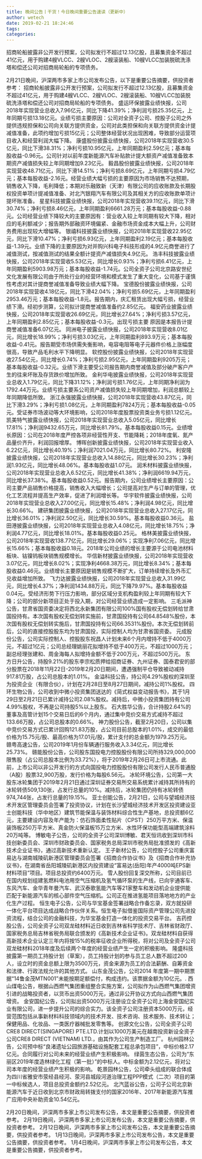 ```yaml
---
title: 晚间公告丨干货！今日晚间重要公告速读（更新中）
author: wetech
date: 2019-02-21 18:24:46
tags: 
categories: 
---
```

招商轮船披露非公开发行预案，公司拟发行不超过12.13亿股，且募集资金不超过41亿元，用于购建4艘VLCC、2艘VLOC、2艘滚装船、10艘VLCC加装脱硫洗涤塔和偿还公司对招商局轮船的专项债务。
<!-- more -->
2月21日晚间，沪深两市多家上市公司发布公告，以下是重要公告摘要，供投资者参考：
招商轮船披露非公开发行预案，公司拟发行不超过12.13亿股，且募集资金不超过41亿元，用于购建4艘VLCC、2艘VLOC、2艘滚装船、10艘VLCC加装脱硫洗涤塔和偿还公司对招商局轮船的专项债务。
盛运环保披露业绩快报，公司2018年实现营业总收入7.96亿元，同比下降41.39%；净利润亏损25.35亿元，上年同期亏损13.18亿元。业绩亏损主要原因：公司对全资子公司、控股子公司之外提供违规担保和公司向关联方提供资金，公司对此类担保和向关联方提供资金计提减值准备，此项约增加亏损15亿元；公司整体经营状况出现困难，导致部分运营项目收入和经营利润大幅下降。
康盛股份披露业绩快报，公司2018年实现营收30.5亿元，同比下滑38.31%；净利亏损10.95亿元，上年同期盈利2.59亿元；基本每股收益-0.96元。公司针对以前年度新能源汽车补贴款计提大额资产减值准备致本期资产减值损失较上年同期增加9.23亿元。
毅昌股份披露业绩快报，公司2018年实现营收48.71亿元，同比下滑14.51%；净利亏损8.69亿元，上年同期亏损4.79亿元；基本每股收益-2.16元。经营业绩大幅亏损的主要原因为市场销售不达预期，销售收入下降，毛利降低；本期对乐融致新（天津）有限公司的应收账款及长期股权投资单项计提减值准备、对北汽银翔汽车有限公司及其相关方的应收账款单项计提坏账准备。
星星科技披露业绩快报，公司2018年实现营收39.11亿元，同比下滑30.74%；净利亏损8.46亿元，上年同期盈利6661.28万元；基本每股收益-0.88元。公司经营业绩下降较大的主要原因有：营业收入较上年同期有较大下降，相对应的毛利额减少；报告期外部融资环境偏紧、金融市场资金成本大幅上升，公司财务费用出现较大增幅等。
银禧科技披露业绩快报，公司2018年实现营收22.95亿元，同比下滑10.47%；净利亏损6.93亿元，上年同期盈利2.19亿元；基本每股收益-1.39元。业绩下降的主要原因为对并购兴科电子科技形成的4.9亿元商誉进行了减值测试，按减值测试的结果全额计提资产减值损失4.9亿元。
浩丰科技披露业绩快报，公司2018年实现营收5.53亿元，同比增长0.93%；净利亏损6.41亿元，上年同期盈利5903.98万元；基本每股收益-1.74元。公司全资子公司北京路安世纪文化发展有限公司由于所处行业的经营环境和模式发生了重大变化，公司基于谨慎性考虑对其计提商誉减值准备导致业绩大幅下降。
宝德股份披露业绩快报，公司2018年实现营收4.18亿元，同比下滑42.04%；净利亏损5.69亿元，上年同期盈利2953.46万元；基本每股收益-1.8元。报告期内，庆汇租赁出现大幅亏损，经营业绩下滑。经初步测算，公司拟计提商誉减值准备约2.85亿元。
福安药业披露业绩快报，公司2018年实现营收26.69亿元，同比增长27.64%；净利亏损3.57亿元，上年同期盈利2.85亿元；基本每股收益-0.3元。出现亏损主要 原因是本报告计提商誉减值准备6.07亿元。
同洲电子披露业绩快报，公司2018年实现营收8.01亿元，同比增长18.99%；净利亏损3.03亿元，上年同期盈利893.9万元；基本每股收益-0.41元。报告期受市场供需失衡影响，电容电阻等电子元器件价格上涨幅度很高，导致产品毛利水平下降明显。
软控股份披露业绩快报，公司2018年实现营收27.54亿元，同比增长0.74%；净利亏损2.95亿元，上年同期盈利9205万元；基本每股收益-0.32元。业绩下滑主要受公司报告期内商誉减值及部分破产客户产生的往来坏账及存货跌价增加所致。
金利华电披露业绩快报，公司2018年实现营业总收入1.79亿元，同比下降31.12%；净利润亏损1.76亿元，上年同期净利润为1792.44万元。业绩亏损主要系公司资产减值损失较上年同期增加，利润总额较上年同期降低所致。
浙江永强披露业绩快报，公司2018年实现营收43.87亿元，同比下滑3.29%；净利亏损1.08亿元，上年同期盈利7824万元；基本每股收益-0.05元。受证券市场波动等大环境影响，公司2018年度股票投资类业务亏损1.12亿元。
凯美特气披露业绩快报，公司2018年实现营业总收入5.05亿元，同比增长17.81%；净利润9432.65万元，同比增长81.79%。基本每股收益0.15元。业绩增长原因：公司在2018年度严控各项非经营性开支、节能降耗；2018年度氧、氮产品量价齐升，利润回报增厚。
博晖创新披露业绩快报，公司2018年实现营业收入6.22亿元，同比增长40.19%；净利润7021.04万元，同比增长80.72%。
利安隆披露业绩快报，公司2018年实现营业总收入14.88亿元，同比增长30.23%；净利润1.93亿元，同比增长48.06%。基本每股收益1.07元。
润禾材料披露业绩快报，公司2018年实现营业总收入6.52亿元，同比增长41.38%；净利润6619.94万元，同比增长37.38%。基本每股收益0.52元。报告期内，公司业绩增长主要原因：公司主要产品销售价格提高，销售收入大幅增长；公司提高对生产与订单的管理，优化工艺流程并提高生产效率，促进了利润增长等。
华宇软件披露业绩快报，公司2018年实现营业总收入27.00亿元，同比增长15.48%；净利润4.98亿元，同比增长30.66%。
建研集团披露业绩快报，公司2018年实现营业总收入27.17亿元，同比增长36.01%；净利润2.50亿元，同比增长30.59%。基本每股收益0.36元。
盐田港披露业绩快报，公司2018年实现营业总收入4.08亿元，同比增长18.75%；净利润4.77亿元，同比增长18.01%。基本每股收益0.25元。
格林美披露业绩快报，公司2018年实现营收138.77亿元，同比增长29.06%；实现净利7.06亿元，同比增长15.66%；基本每股收益0.18元。2018年公司业绩的增长主要源于公司电池材料板块、钴镍钨板块销售规模增长。
华信新材披露业绩快报，公司2018年实现营收3.07亿元，同比增长8.02%；实现净利4668.38万元，同比增长8.34%；基本每股收益0.46元。业绩增长主要原因是销售规模不断扩大，订单持续增长及外币汇兑收益增加所致。
飞力达披露业绩快报，公司2018年实现营业总收入31.99亿元，同比增长4.37%；净利润1434.88万元，同比下降79.97%。基本每股收益0.04元。受经济形势下行压力影响，部分区域分支机构盈利较上年同期有较大下降；公司的部分新项目正处于投入期，对公司经营业绩造成一定影响。
三毛派神公告，甘肃省国资委决定将西北永新集团有限公司100%国有股权无偿划转给甘肃国投持有。本次国有股权无偿划转实施前，甘肃国投持有公司64.8548%股份，本次国有股权无偿划转实施后，甘肃国投持有公司66.3531%股份。本次无偿划转前后，公司的直接控股股东均为甘肃国投，实际控制人均为甘肃省国资委。
元成股份公告，公司实际控制人、控股股东祝昌人计划未来6个月内增持不低于4000万元，不超过1亿元；公司总经理姚丽花拟增持不低于400万元，不超过1000万元；副总经理张建和、周金海每人拟增持金额不低于200万元，不超过500万元。
东方日升公告，持股9.21%的股东李宗松质押给招商证券、九州证券、国泰君安的部分股票在2018年11月22日-2019年2月20日期间，遭遇强制平仓导致被动减持917.81万股，占公司总股本的1.01%。
金溢科技公告，持公司4.29%股权的深圳至为投资企业（有限合伙），计划在2月28日至8月27日期间，减持公司1%股权。
四环生物公告，公司收到中微小投资集团送达的《简式权益变动报告书》，其于1月29日至2月21日已累计减持公司2.08%股权。减持后，中微小投资集团持有公司4.99%股权，不再是公司持股5%以上股东。
石大胜华公告，合计持股2.64%的董事及高管计划15个交易日后的6个月内，通过集中竞价交易方式减持不超过133.66万股，占公司总股本的0.66%。
神力股份公告，截至2月20日，公司以集中竞价交易方式已累计回购121.83万股，占公司目前总股本的1.01%，成交的最低价格为15.75元/股、最高价格为17.01元/股，累计支付的总金额为1979.25万元。
赣粤高速公告，公司2019年1月份车辆通行服务收入3.34亿元，同比增长25.73%。
赣能股份公告，公司股东国投电力控股股份有限公司所持329,000,000限售股（占公司总股本比例为33.72%），将于2019年2月26日可上市流通。此前，上市公司以非公开发行的方式向国投电力控股股份有限公司发行人民币普通股（A股）股票32,900万股，发行价格为每股6.56元。
冰轮环境公告，公司第一大股东冰轮集团于2019年2月21日通过深圳证券交易所交易系统累计减持其所持有的冰轮转债509,130张，占发行总量的10%。减持后，冰轮集团仍持有冰轮转债974,744张，占发行总量的19.15%。
亚士创能公告，2月21日，公司与望城经济技术开发区管理委员会签署了投资协议，计划在长沙望城经济技术开发区投资建设亚士创能科技（华中地区）建筑节能保温与装饰材料综合性生产基地，总投资额6亿元，主要建设内容及年产能为：仿石饰面柔性贴片（CPST）250万平方米、保温装饰板250万平方米、真金防火保温板15万立方米、水性环保功能型高端建筑涂料20万吨等。
博敏电子公告，公司的全资子公司深圳博敏、君天恒讯收到深圳市科技创新委员会、深圳市财政委员会、国家税务总局深圳市税务局批准颁发的《高新技术企业证书》，通过高新技术重新认定。
王子新材公告，公司控股子公司重庆富易达与湖南城陵矶新港区管理委员会签署《招商合作协议书》及《招商合作补充协议书》，在湖南省岳阳城陵矶新港区内投资建设“富易达(岳阳)年产4000吨EPS新材料项目”项目。项目总投资约6400万元。
雪人股份回复深交所称，公司目前已在国内规划组建氢燃料电池用空气压缩机及氢气循环泵的生产线，已向宇通客车、东风汽车、金华青年曼汽车、武汉泰歌氢能汽车等21家整车和发动机企业提供能匹配于新能源汽车的核心部件空气压缩机。公司正在推进氢能项目落地地方的产业化生产过程。
恒生电子公告，公司与华宝基金签署战略合作备忘录，双方就投研一体化平台项目达成战略合作伙伴关系。恒生电子拟借鉴国际资产管理公司先进投资流程，结合公司的金融科技，为华宝基金打造一体化的投资交易平台。
吉药控股公告，公司全资子公司双龙硅材料近日收到吉林省科学技术厅、吉林省财政厅、国家税务总局吉林省税务局联合颁发的《高新技术企业证书》。双龙硅材料自获得高新技术企业认定三年内将按15%的税率征收企业所得税，将对公司及全资子公司双龙硅材料2018年度及后续两个年度的经营业绩产生一定的积极影响。
隆盛科技披露第一期员工持股计划（草案），员工持股计划的参与员工总人数不超过200人，设立时的资金总额上限为3500万元，资金来源为员工的合法薪酬、自筹资金和法律、行政法规允许的其他方式。
山东金茂公告，公司2014 年度第一期中期票据“14鲁金茂MTN001”未能按期足额偿付，构成违约。该票据金额为10亿元。.
西山煤电公告，根据山西燃气集团重组整合实施方案，公司拟作为山西燃气集团增资引进的战略投资者，以货币出资5000万元，通过非公开协议方式向山西燃气集团增资。
金安国纪公告，公司拟出资5000万元注册设立全资子公司上海金安国纪实业有限公司，进一步提升公司的综合实力。该全资子公司注册资本5000万元，经营范围包括从事新材料科技领域内的技术开发、技术咨询、技术服务、技术转让；保健用品、化妆品、一类医疗器械批发零售等。
创源文化公告，公司全资子公司CRE8 DIRECT(SINGAPORE) PTE.LTD.计划以1000万美元在越南投资新设全资子公司CRE8 DIRECT (VIETNAM) LTD.，由其作为公司生产制造工厂。
杭州园林公告，公司预中标“良渚遗址公园旅游基础设施配套工程总承包项目”，中标价格2.17亿元。合同履行对公司未来的经营业绩产生积极影响。
绿茵生态公告，公司为“东丽区2019年度造林绿化工程（第一批）”的中标人。中标金额为2.12亿元，将对公司本年度的经营业绩产生积极的影响。
乾景园林公告，公司牵头组成的联合体成为四川省雅安市荥经县经河、荥河县城段河道治理工程PPP模式（二次）项目的第一中标候选人，项目总投资金额约2.52亿元。
北汽蓝谷公告，公司子公司北京新能源汽车于近日收到北京市财政局转拨支付的国家2016年、2017年新能源汽车推广应用中央补助资金10.54亿元。
 
 
2月20日晚间，沪深两市多家上市公司发布公告，本文是重要公告摘要，供投资者参考。
2月19日晚间，沪深两市多家上市公司发布公告，本文是重要公告摘要，供投资者参考。
2月12日晚间，沪深两市多家上市公司发布公告，本文是重要公告摘要，供投资者参考。
1月13日晚间，沪深两市多家上市公司发布公告，本文是重要公告摘要，供投资者参考。
1月4日晚间，沪深两市多家上市公司发布公告，本文是重要公告摘要，供投资者参考。

